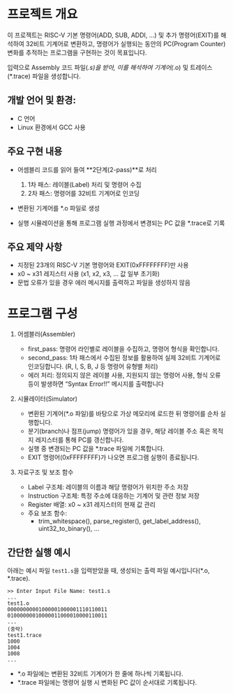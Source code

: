   
# 프로젝트 개요

이 프로젝트는 RISC-V 기본 명령어(ADD, SUB, ADDI, …) 및 추가 명령어(EXIT)를 해석하여 32비트 기계어로 변환하고, 명령어가 실행되는 동안의 PC(Program Counter) 변화를 추적하는 프로그램을 구현하는 것이 목표입니다.
  
입력으로 Assembly 코드 파일(*.s)을 받아, 이를 해석하여 기계어(*.o) 및 트레이스(*.trace) 파일을 생성합니다.

## 개발 언어 및 환경:
- C 언어
- Linux 환경에서 GCC 사용

## 주요 구현 내용  
- 어셈블리 코드를 읽어 들여 **2단계(2-pass)**로 처리


    1. 1차 패스: 레이블(Label) 처리 및 명령어 수집  
    2. 2차 패스: 명령어를 32비트 기계어로 인코딩

- 변환된 기계어를 *.o 파일로 생성
- 실행 시뮬레이션을 통해 프로그램 실행 과정에서 변경되는 PC 값을 *.trace로 기록  

## 주요 제약 사항
- 지정된 23개의 RISC-V 기본 명령어와 EXIT(0xFFFFFFFF)만 사용
- x0 ~ x31 레지스터 사용 (x1, x2, x3, … 값 일부 초기화)
- 문법 오류가 있을 경우 에러 메시지를 출력하고 파일을 생성하지 않음

# 프로그램 구성

1. 어셈블러(Assembler) 
   - first_pass: 명령어 라인별로 레이블을 수집하고, 명령어 형식을 확인합니다.  
   - second_pass: 1차 패스에서 수집된 정보를 활용하여 실제 32비트 기계어로 인코딩합니다. (R, I, S, B, J 등 명령어 유형별 처리)
   - 에러 처리: 정의되지 않은 레이블 사용, 지원되지 않는 명령어 사용, 형식 오류 등이 발생하면 “Syntax Error!!” 메시지를 출력합니다

2. 시뮬레이터(Simulator)
   - 변환된 기계어(*.o 파일)를 바탕으로 가상 메모리에 로드한 뒤 명령어를 순차 실행합니다.
   - 분기(branch)나 점프(jump) 명령어가 있을 경우, 해당 레이블 주소 혹은 목적지 레지스터를 통해 PC를 갱신합니다.
   - 실행 중 변경되는 PC 값을 *.trace 파일에 기록합니다.
   - EXIT 명령어(0xFFFFFFFF)가 나오면 프로그램 실행이 종료됩니다.   
3. 자료구조 및 보조 함수
   - Label 구조체: 레이블의 이름과 해당 명령어가 위치한 주소 저장
   - Instruction 구조체: 특정 주소에 대응하는 기계어 및 관련 정보 저장
   - Register 배열: x0 ~ x31 레지스터의 현재 값 관리
   - 주요 보조 함수:
     - trim_whitespace(), parse_register(), get_label_address(), uint32_to_binary(), …

  
## 간단한 실행 예시
아래는 예시 파일 `test1.s`을 입력받았을 때, 생성되는 출력 파일 예시입니다(*.o, *.trace).  

```shell
>> Enter Input File Name: test1.s  
...
test1.o
00000000001000001000001110110011
01000000010000011000010000110011
...
(중략)
test1.trace
1000
1004
1008
...
```
- *.o 파일에는 변환된 32비트 기계어가 한 줄에 하나씩 기록됩니다.
- *.trace 파일에는 명령어 실행 시 변화된 PC 값이 순서대로 기록됩니다.

